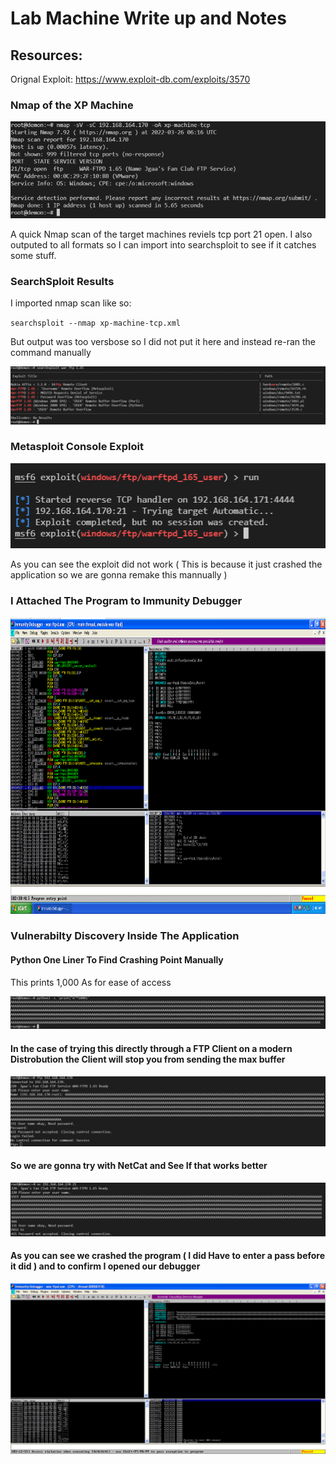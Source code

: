 # Lab Machine Write up and Notes 

## Resources: 

Orignal Exploit: https://www.exploit-db.com/exploits/3570


### Nmap of the XP Machine

<img src="/images/nmap-xp-machine-tcp.png" >

A quick Nmap scan of the target machines reviels tcp port 21 open. I also outputed to all formats 
so I can import into searchsploit to see if it catches some stuff. 

###  SearchSploit Results

I imported nmap scan like so: 

``
searchsploit --nmap xp-machine-tcp.xml 
``

But output was too versbose so I did not put it here and instead re-ran the command manually 

<img src="/images/searchsploit-1.png" >


###  Metasploit Console Exploit

<img src="/images/msfconsole.png" >

As you can see the exploit did not work ( This is because it just crashed the application so we are gonna remake this mannually )


### I Attached The Program to Immunity Debugger 

<img src="/images/immunity-ftp.png" width=812px height=474px>


### Vulnerabilty Discovery Inside The Application 

#### Python One Liner To Find Crashing Point Manually

This prints 1,000 As for ease of access 

<img src="/images/python-oneliner.png">

#### In the case of trying this directly through a FTP Client on a modern Distrobution the Client will stop you from sending the max buffer 

<img src="/images/failed-exploit.png">

#### So we are gonna try with NetCat and See If that works better 

<img src="/images/crash-succeeded.png">

#### As you can see we crashed the program ( I did Have to enter a pass before it did ) and to confirm I opened our debugger 

<img src="/images/immunity-crash.png">
